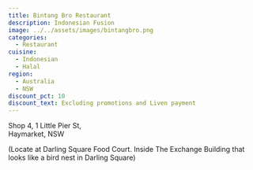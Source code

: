 ```yaml
---
title: Bintang Bro Restaurant
description: Indonesian Fusion
image: ../../assets/images/bintangbro.png
categories:
  - Restaurant
cuisine:
  - Indonesian
  - Halal
region:
  - Australia
  - NSW
discount_pct: 10
discount_text: Excluding promotions and Liven payment
---
```


Shop 4, 1 Little Pier St,  
Haymarket,
NSW

(Locate at Darling Square Food Court. Inside The Exchange Building that looks like a bird nest in Darling Square)
